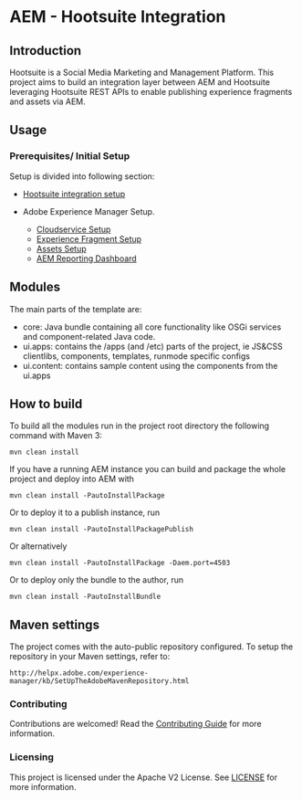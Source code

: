 # AEM - Hootsuite Integration

## Introduction

Hootsuite is a Social Media Marketing and Management Platform. This project aims to build an integration layer between AEM and Hootsuite leveraging Hootsuite REST APIs to enable publishing experience fragments and assets via AEM.

## Usage

### Prerequisites/ Initial Setup

Setup is divided into following section:

* [Hootsuite integration setup](./documentation/HOOTSUITE_SETUP.md)

* Adobe Experience Manager Setup.
  * [Cloudservice Setup](./documentation/AEM_CLOUDSERVICES_SETUP.md)
  * [Experience Fragment Setup](./documentation/AEM_XF_SETUP.md)
  * [Assets Setup](./documentation/AEM_ASSETS_SETUP.md)
  * [AEM Reporting Dashboard](./documentation/AEM_OPERATIONS_DASHBOARD.md)
  
  
## Modules

The main parts of the template are:

* core: Java bundle containing all core functionality like OSGi services and component-related Java code.
* ui.apps: contains the /apps (and /etc) parts of the project, ie JS&CSS clientlibs, components, templates, runmode specific configs
* ui.content: contains sample content using the components from the ui.apps

## How to build

To build all the modules run in the project root directory the following command with Maven 3:

    mvn clean install

If you have a running AEM instance you can build and package the whole project and deploy into AEM with

    mvn clean install -PautoInstallPackage

Or to deploy it to a publish instance, run

    mvn clean install -PautoInstallPackagePublish

Or alternatively

    mvn clean install -PautoInstallPackage -Daem.port=4503

Or to deploy only the bundle to the author, run

    mvn clean install -PautoInstallBundle

## Maven settings

The project comes with the auto-public repository configured. To setup the repository in your Maven settings, refer to:

    http://helpx.adobe.com/experience-manager/kb/SetUpTheAdobeMavenRepository.html

### Contributing

Contributions are welcomed! Read the [Contributing Guide](./.github/CONTRIBUTING.md) for more information.

### Licensing

This project is licensed under the Apache V2 License. See [LICENSE](LICENSE) for more information.
